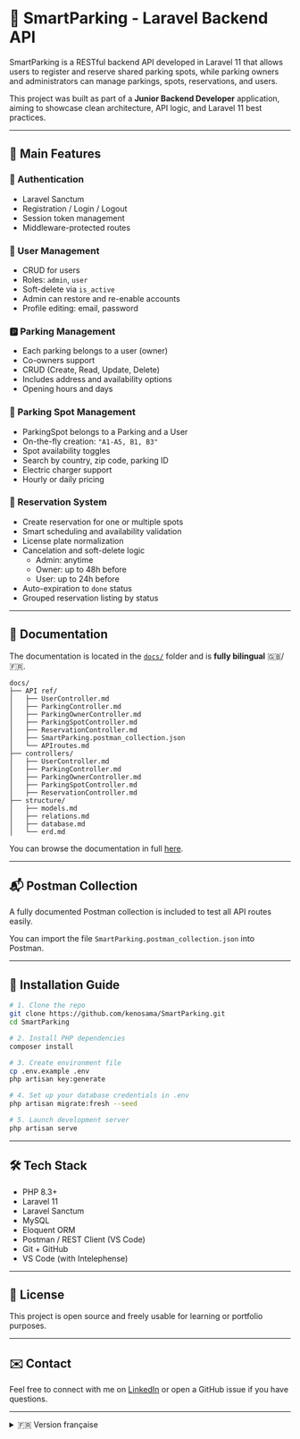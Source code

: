 # 🚗 SmartParking - Laravel Backend API

SmartParking is a RESTful backend API developed in Laravel 11 that allows users to register and reserve shared parking spots, while parking owners and administrators can manage parkings, spots, reservations, and users.

This project was built as part of a **Junior Backend Developer** application, aiming to showcase clean architecture, API logic, and Laravel 11 best practices.

---

## 🧠 Main Features

### 🔐 Authentication
- Laravel Sanctum
- Registration / Login / Logout
- Session token management
- Middleware-protected routes

### 👤 User Management
- CRUD for users
- Roles: `admin`, `user`
- Soft-delete via `is_active`
- Admin can restore and re-enable accounts
- Profile editing: email, password

### 🅿️ Parking Management
- Each parking belongs to a user (owner)
- Co-owners support
- CRUD (Create, Read, Update, Delete)
- Includes address and availability options
- Opening hours and days

### 📍 Parking Spot Management
- ParkingSpot belongs to a Parking and a User
- On-the-fly creation: `"A1-A5, B1, B3"`
- Spot availability toggles
- Search by country, zip code, parking ID
- Electric charger support
- Hourly or daily pricing

### 📅 Reservation System
- Create reservation for one or multiple spots
- Smart scheduling and availability validation
- License plate normalization
- Cancelation and soft-delete logic
  - Admin: anytime
  - Owner: up to 48h before
  - User: up to 24h before
- Auto-expiration to `done` status
- Grouped reservation listing by status

---

## 📂 Documentation

The documentation is located in the [`docs/`](./docs) folder and is **fully bilingual** 🇬🇧/🇫🇷.

```
docs/
├── API ref/
│   ├── UserController.md
│   ├── ParkingController.md
│   ├── ParkingOwnerController.md
│   ├── ParkingSpotController.md
│   ├── ReservationController.md
│   ├── SmartParking.postman_collection.json
│   └── APIroutes.md
├── controllers/
│   ├── UserController.md
│   ├── ParkingController.md
│   ├── ParkingOwnerController.md
│   ├── ParkingSpotController.md
│   ├── ReservationController.md
├── structure/
│   ├── models.md
│   ├── relations.md
│   ├── database.md
│   └── erd.md
```

You can browse the documentation in full [here](./docs).

---

## 📬 Postman Collection

A fully documented Postman collection is included to test all API routes easily.

You can import the file `SmartParking.postman_collection.json` into Postman.

---

## 🚀 Installation Guide

```bash
# 1. Clone the repo
git clone https://github.com/kenosama/SmartParking.git
cd SmartParking

# 2. Install PHP dependencies
composer install

# 3. Create environment file
cp .env.example .env
php artisan key:generate

# 4. Set up your database credentials in .env
php artisan migrate:fresh --seed

# 5. Launch development server
php artisan serve
```

---
## 🛠️ Tech Stack

- PHP 8.3+
- Laravel 11
- Laravel Sanctum
- MySQL
- Eloquent ORM
- Postman / REST Client (VS Code)
- Git + GitHub
- VS Code (with Intelephense)

---

## 📄 License

This project is open source and freely usable for learning or portfolio purposes.

---

## ✉️ Contact

Feel free to connect with me on [LinkedIn](https://www.linkedin.com/in/thomas-cano-morant/) or open a GitHub issue if you have questions.

---

<details>
<summary>🇫🇷 Version française</summary>

# 🚗 SmartParking - API Laravel Backend

SmartParking est une API backend RESTful développée en Laravel 11 permettant aux utilisateurs de réserver des places de parking partagées, et aux propriétaires / administrateurs de gérer parkings, emplacements, réservations et utilisateurs.

Ce projet a été réalisé dans le cadre d’une **candidature pour un poste de développeur Backend junior**, afin de démontrer une architecture claire et des compétences Laravel modernes.

---

## 🧠 Fonctionnalités principales

### 🔐 Authentification
- Laravel Sanctum
- Inscription / Connexion / Déconnexion
- Token de session sécurisé
- Middleware pour protéger les routes

### 👤 Gestion des utilisateurs
- CRUD utilisateur
- Rôles : `admin`, `user`
- Soft-delete avec champ `is_active`
- Réactivation possible par un administrateur
- Modification du profil (email, mot de passe)

### 🅿️ Gestion des parkings
- Chaque parking appartient à un utilisateur (propriétaire)
- Support des copropriétaires
- CRUD complet
- Adresse, disponibilité, horaires

### 📍 Gestion des emplacements (spots)
- Lien entre spot, parking et utilisateur
- Création à la volée via : `"A1-A5, B1, B3"`
- Activation / désactivation
- Recherche par pays / code postal / parking
- Support pour bornes électriques
- Tarification horaire ou journalière

### 📅 Réservations
- Réservation multi-spot avec validation de créneau
- Normalisation des plaques
- Annulation / suppression logique selon rôle :
  - Admin : à tout moment
  - Propriétaire : jusqu’à 48h avant
  - Utilisateur : jusqu’à 24h avant
- Passage automatique à l’état `done` si expirée
- Groupement des réservations par statut

---

## 📂 Documentation

La documentation complète se trouve dans [`docs/`](./docs) et est **entièrement bilingue** 🇬🇧/🇫🇷.

```
docs/
├── API ref/
│   ├── UserController.md
│   ├── ParkingController.md
│   ├── ParkingOwnerController.md
│   ├── ParkingSpotController.md
│   ├── ReservationController.md
│   ├── SmartParking.postman_collection.json
│   └── APIroutes.md
├── controllers/
│   ├── UserController.md
│   ├── ParkingController.md
│   ├── ParkingOwnerController.md
│   ├── ParkingSpotController.md
│   ├── ReservationController.md
├── structure/
│   ├── models.md
│   ├── relations.md
│   ├── database.md
│   └── erd.md
```

Vous pouvez explorer toute la documentation [ici](./docs).

---
## 📬 Collection Postman

Une collection Postman entièrement documentée est incluse pour tester facilement toutes les routes de l’API.

Vous pouvez importer le fichier `SmartParking.postman_collection.json` dans Postman.

---

## 🚀 Guide d’installation

```bash
# 1. Cloner le dépôt
git clone https://github.com/kenosama/SmartParking.git
cd SmartParking

# 2. Installer les dépendances
composer install

# 3. Créer le fichier .env
cp .env.example .env
php artisan key:generate

# 4. Configurer les infos de base de données
php artisan migrate:fresh --seed

# 5. Lancer le serveur de développement
php artisan serve
```


## 🛠️ Stack technique

- PHP 8.3+
- Laravel 11
- Laravel Sanctum
- MySQL
- Eloquent ORM
- Postman / REST Client (VS Code)
- Git + GitHub
- VS Code (Intelephense)

---

## 📄 Licence

Ce projet est libre et réutilisable à des fins d’apprentissage ou de portfolio.

---

## ✉️ Contact

N’hésitez pas à me contacter sur [LinkedIn](https://www.linkedin.com/in/thomas-cano-morant/) ou à ouvrir une issue GitHub.

---

</details>